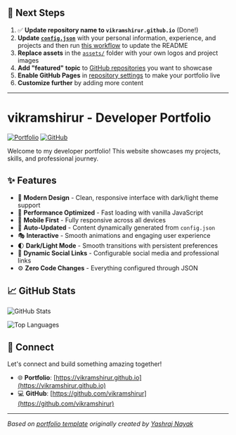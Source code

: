 ## 🚀 Next Steps

1. ✅ **Update repository name to `vikramshirur.github.io`** (Done!)
2. **Update [`config.json`](https://github.com/vikramshirur/vikramshirur.github.io/blob/main/config.json)** with your personal information, experience, and projects and then run [this workflow](https://github.com/vikramshirur/vikramshirur.github.io/actions/workflows/update-readme.yml) to update the README
3. **Replace assets** in the [`assets/`](https://github.com/vikramshirur/vikramshirur.github.io/tree/main/assets/) folder with your own logos and project images
4. **Add "featured" topic** to [GitHub repositories](https://github.com/vikramshirur?tab=repositories) you want to showcase
5. **Enable GitHub Pages** in [repository settings](https://github.com/vikramshirur/vikramshirur.github.io/settings/pages) to make your portfolio live
6. **Customize further** by adding more content

---

# vikramshirur - Developer Portfolio

<div align="left">
  
[![Portfolio](https://img.shields.io/badge/🌐_Visit_Portfolio-Live-brightgreen?style=for-the-badge)](https://vikramshirur.github.io)
[![GitHub](https://img.shields.io/badge/GitHub-Profile-181717?style=for-the-badge&logo=github)](https://github.com/vikramshirur)

</div>

Welcome to my developer portfolio! This website showcases my projects, skills, and professional journey.

## ✨ Features

- 🎨 **Modern Design** - Clean, responsive interface with dark/light theme support
- 🚀 **Performance Optimized** - Fast loading with vanilla JavaScript
- 📱 **Mobile First** - Fully responsive across all devices
- 🔄 **Auto-Updated** - Content dynamically generated from `config.json`
- 🎭 **Interactive** - Smooth animations and engaging user experience
- 🌓 **Dark/Light Mode** - Smooth transitions with persistent preferences
- 🔗 **Dynamic Social Links** - Configurable social media and professional links
- ⚙️ **Zero Code Changes** - Everything configured through JSON

## 📈 GitHub Stats

<div align="left">

![GitHub Stats](https://github-readme-stats.vercel.app/api?username=vikramshirur&theme=dark&hide_border=true&include_all_commits=true&count_private=true)

![Top Languages](https://github-readme-stats.vercel.app/api/top-langs/?username=vikramshirur&theme=dark&hide_border=true&include_all_commits=true&count_private=true&layout=compact)

</div>

## 🤝 Connect

Let's connect and build something amazing together!

- 🌐 **Portfolio**: [https://vikramshirur.github.io](https://vikramshirur.github.io)
- 💻 **GitHub**: [https://github.com/vikramshirur](https://github.com/vikramshirur)

---

*Based on [portfolio template](https://github.com/yashrajnayak/developer-portfolio) originally created by [Yashraj Nayak](https://github.com/yashrajnayak)*